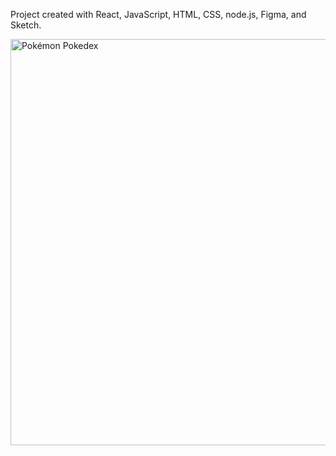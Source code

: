 Project created with React, JavaScript, HTML, CSS, node.js, Figma, and Sketch.

<img width="650" alt="Pokémon Pokedex" >
